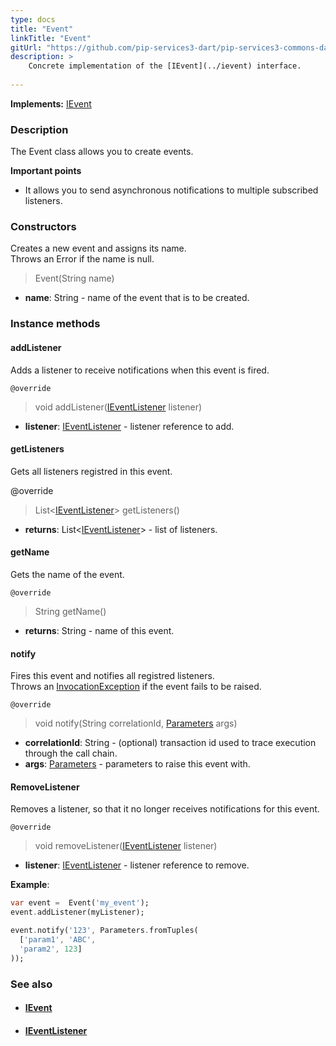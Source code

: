 ```yaml
---
type: docs
title: "Event"
linkTitle: "Event"
gitUrl: "https://github.com/pip-services3-dart/pip-services3-commons-dart"
description: > 
    Concrete implementation of the [IEvent](../ievent) interface.
   
---
```


**Implements:** [IEvent](../ievent)

### Description

The Event class allows you to create events.

**Important points**

- It allows you to send asynchronous notifications to multiple subscribed listeners.

### Constructors

Creates a new event and assigns its name.  
Throws an Error if the name is null.

> Event(String name)

- **name**: String - name of the event that is to be created.

### Instance methods

#### addListener
Adds a listener to receive notifications when this event is fired.

`@override`
> void addListener([IEventListener](../ievent_listener) listener)

- **listener**: [IEventListener](../ievent_listener) - listener reference to add.

#### getListeners
Gets all listeners registred in this event.

@override
> List<[IEventListener](../ievent_listener)> getListeners()

- **returns**: List<[IEventListener](../ievent_listener)> - list of listeners.

#### getName
Gets the name of the event.

`@override`
> String getName()

- **returns**: String - name of this event.

#### notify
Fires this event and notifies all registred listeners.  
Throws an [InvocationException](../../errors/invocation_exception) if the event fails to be raised.

`@override`
> void notify(String correlationId, [Parameters](../../run/parameters) args)

- **correlationId**: String - (optional) transaction id used to trace execution through the call chain.
- **args**: [Parameters](../../run/parameters) - parameters to raise this event with.

#### RemoveListener
Removes a listener, so that it no longer receives notifications for this event.

`@override`
> void removeListener([IEventListener](../ievent_listener) listener)

- **listener**: [IEventListener](../ievent_listener) - listener reference to remove.

**Example**:

```dart
var event =  Event('my_event');
event.addListener(myListener);

event.notify('123', Parameters.fromTuples(
  ['param1', 'ABC',
  'param2', 123]
));

```

### See also
- #### [IEvent](../ievent)
- #### [IEventListener](../ievent_listener)
